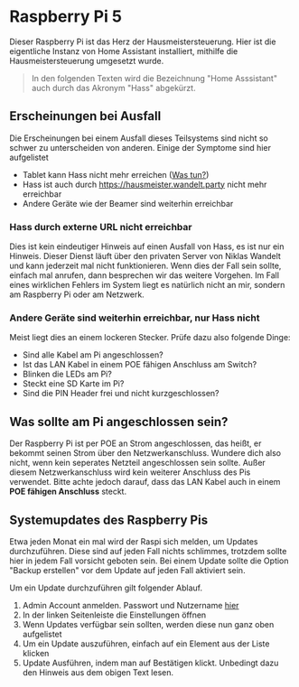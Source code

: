 # Raspberry Pi 5

Dieser Raspberry Pi ist das Herz der Hausmeistersteuerung. Hier ist die eigentliche Instanz von Home Assistant installiert, mithilfe die Hausmeistersteuerung umgesetzt wurde.

> In den folgenden Texten wird die Bezeichnung "Home Asssistant" auch durch das Akronym "Hass" abgekürzt.

## Erscheinungen bei Ausfall

Die Erscheinungen bei einem Ausfall dieses Teilsystems sind nicht so schwer zu unterscheiden von anderen. Einige der Symptome sind hier aufgelistet

- Tablet kann Hass nicht mehr erreichen ([Was tun?](/content.de/docs/troubleshooting/tablet.md))
- Hass ist auch durch <https://hausmeister.wandelt.party> nicht mehr erreichbar
- Andere Geräte wie der Beamer sind weiterhin erreichbar

### Hass durch externe URL nicht erreichbar

Dies ist kein eindeutiger Hinweis auf einen Ausfall von Hass, es ist nur ein Hinweis. Dieser Dienst läuft über den privaten Server von Niklas Wandelt und kann jederzeit mal nicht funktionieren. Wenn dies der Fall sein sollte, einfach mal anrufen, dann besprechen wir das weitere Vorgehen. Im Fall eines wirklichen Fehlers im System liegt es natürlich nicht an mir, sondern am Raspberry Pi oder am Netzwerk.

### Andere Geräte sind weiterhin erreichbar, nur Hass nicht

Meist liegt dies an einem lockeren Stecker. Prüfe dazu also folgende Dinge:

- Sind alle Kabel am Pi angeschlossen?
- Ist das LAN Kabel in einem POE fähigen Anschluss am Switch?
- Blinken die LEDs am Pi?
- Steckt eine SD Karte im Pi?
- Sind die PIN Header frei und nicht kurzgeschlossen?

## Was sollte am Pi angeschlossen sein?

Der Raspberry Pi ist per POE an Strom angeschlossen, das heißt, er bekommt seinen Strom über den Netzwerkanschluss. Wundere dich also nicht, wenn kein seperates Netzteil angeschlossen sein sollte. Außer diesem Netzwerkanschluss wird kein weiterer Anschluss des Pis verwendet. Bitte achte jedoch darauf, dass das LAN Kabel auch in einem **POE fähigen Anschluss** steckt.

## Systemupdates des Raspberry Pis

Etwa jeden Monat ein mal wird der Raspi sich melden, um Updates durchzuführen. Diese sind auf jeden Fall nichts schlimmes, trotzdem sollte hier in jedem Fall vorsicht geboten sein. Bei einem Update sollte die Option "Backup erstellen" vor dem Update auf jeden Fall aktiviert sein.

Um ein Update durchzuführen gilt folgender Ablauf.

1. Admin Account anmelden. Passwort und Nutzername [hier]()
2. In der linken Seitenleiste die Einstellungen öffnen
3. Wenn Updates verfügbar sein sollten, werden diese nun ganz oben aufgelistet
4. Um ein Update auszuführen, einfach auf ein Element aus der Liste klicken
5. Update Ausführen, indem man auf Bestätigen klickt. Unbedingt dazu den Hinweis aus dem obigen Text lesen.
